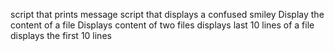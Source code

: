 script that prints message
script that displays a confused smiley
Display the content of a file
Displays content of two files
displays last 10 lines of a file
displays the first 10 lines
